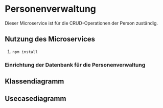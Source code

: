 # Personenverwaltung

Dieser Microservice ist für die CRUD-Operationen der Person zuständig.

## Nutzung des Microservices

1. `npm install`

### Einrichtung der Datenbank für die Personenverwaltung

## Klassendiagramm

## Usecasediagramm
